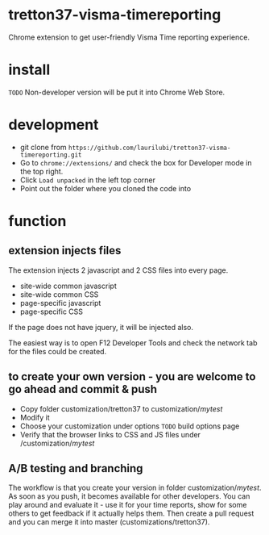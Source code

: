 # tretton37-visma-timereporting
Chrome extension to get user-friendly Visma Time reporting experience.

# install
`TODO` Non-developer version will be put it into Chrome Web Store.

# development
- git clone from `https://github.com/laurilubi/tretton37-visma-timereporting.git`
- Go to `chrome://extensions/` and check the box for Developer mode in the top right.
- Click `Load unpacked` in the left top corner
- Point out the folder where you cloned the code into

# function
## extension injects files
The extension injects 2 javascript and 2 CSS files into every page.
- site-wide common javascript
- site-wide common CSS
- page-specific javascript
- page-specific CSS

If the page does not have jquery, it will be injected also.

The easiest way is to open F12 Developer Tools and check the network tab for the files could be created.

## to create your own version - you are welcome to go ahead and commit & push
- Copy folder customization/tretton37 to customization/_mytest_
- Modify it
- Choose your customization under options `TODO` build options page
- Verify that the browser links to CSS and JS files under /customization/_mytest_

## A/B testing and branching
The workflow is that you create your version in folder customization/_mytest_. As soon as you push, it becomes available for other developers. You can play around and evaluate it - use it for your time reports, show for some others to get feedback if it actually helps them. Then create a pull request and you can merge it into master (customizations/tretton37).
